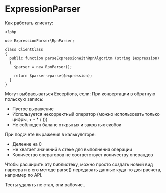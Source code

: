 # ExpressionParser

Как работать клиенту:

```
<?php

use ExpressionParser\RpnParser;

class ClientClass
{
  public function parseExpressionWithRpnAlgoritm (string $expression)
  {
    $parser = new RpnParser();
    
    return $parser->parse($expression);
  }
}
```

Могут выбрасываться Exceptions, если:
При конвертации в обратную польскую запись:
- Пустое выражение
- Используется некорректный оператор (можно использовать только цифры, + - * / ())
- Не соблюден баланс открытых и закрытых скобок

При подсчете выражения в калькуляторе:
- Деление на 0
- Не хватает значений в стеке для выполнения операции
- Количество операторов не соответствует количеству операндов

Чтобы расширить эту библиотеку, можно просто создать новый вид парсера и в его методе parse() передавать данные куда-то для расчета, например по API.

Тесты удалять не стал, они рабочие..
